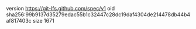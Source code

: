 version https://git-lfs.github.com/spec/v1
oid sha256:99b9137d35279edac55b1c32447c28dc19daf4304de214478db44b4af817403c
size 1671
